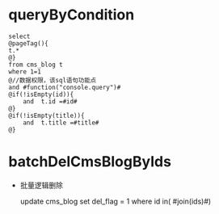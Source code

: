 queryByCondition
===


    select 
    @pageTag(){
    t.*
    @}
    from cms_blog t
    where 1=1  
    @//数据权限，该sql语句功能点  
    and #function("console.query")#
    @if(!isEmpty(id)){
        and  t.id =#id#
    @}
    @if(!isEmpty(title)){
        and  t.title =#title#
    @}
    
    
    

batchDelCmsBlogByIds
===

* 批量逻辑删除

    update cms_blog set del_flag = 1 where id in( #join(ids)#)
    
